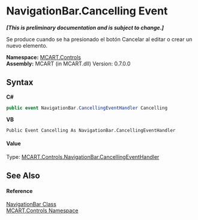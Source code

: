 # NavigationBar.Cancelling Event
 _**\[This is preliminary documentation and is subject to change.\]**_

Se produce cuando se ha presionado el botón Cancelar al editar o crear un nuevo elemento.

**Namespace:**&nbsp;<a href="1c9d7a8e-81d4-838a-f87d-7379b253b6ce">MCART.Controls</a><br />**Assembly:**&nbsp;MCART (in MCART.dll) Version: 0.7.0.0

## Syntax

**C#**<br />
``` C#
public event NavigationBar.CancellingEventHandler Cancelling
```

**VB**<br />
``` VB
Public Event Cancelling As NavigationBar.CancellingEventHandler
```


#### Value
Type: <a href="9f15de40-93f1-c39c-2b58-8de7a88f53a4">MCART.Controls.NavigationBar.CancellingEventHandler</a>

## See Also


#### Reference
<a href="f8adee10-4c70-0c35-f2ea-0afdd2e92957">NavigationBar Class</a><br /><a href="1c9d7a8e-81d4-838a-f87d-7379b253b6ce">MCART.Controls Namespace</a><br />